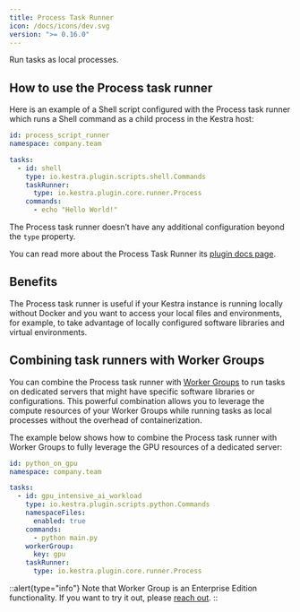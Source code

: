 ```yaml
---
title: Process Task Runner
icon: /docs/icons/dev.svg
version: ">= 0.16.0"
---
```


Run tasks as local processes.

## How to use the Process task runner

Here is an example of a Shell script configured with the Process task runner which runs a Shell command as a child process in the Kestra host:

```yaml
id: process_script_runner
namespace: company.team

tasks:
  - id: shell
    type: io.kestra.plugin.scripts.shell.Commands
    taskRunner:
      type: io.kestra.plugin.core.runner.Process
    commands:
      - echo "Hello World!"
```

The Process task runner doesn’t have any additional configuration beyond the `type` property.

You can read more about the Process Task Runner its [plugin docs page](/plugins/core/task-runners/runner/io.kestra.plugin.core.runner.process).

## Benefits

The Process task runner is useful if your Kestra instance is running locally without Docker and you want to access your local files and environments, for example, to take advantage of locally configured software libraries and virtual environments.

## Combining task runners with Worker Groups

You can combine the Process task runner with [Worker Groups](../../../06.enterprise/worker-group.md) to run tasks on dedicated servers that might have specific software libraries or configurations. This powerful combination allows you to leverage the compute resources of your Worker Groups while running tasks as local processes without the overhead of containerization.

The example below shows how to combine the Process task runner with Worker Groups to fully leverage the GPU resources of a dedicated server:

```yaml
id: python_on_gpu
namespace: company.team

tasks:
  - id: gpu_intensive_ai_workload
    type: io.kestra.plugin.scripts.python.Commands
    namespaceFiles:
      enabled: true
    commands:
      - python main.py
    workerGroup:
      key: gpu
    taskRunner:
      type: io.kestra.plugin.core.runner.Process
```

::alert{type="info"}
Note that Worker Group is an Enterprise Edition functionality. If you want to try it out, please [reach out](/demo/).
::
